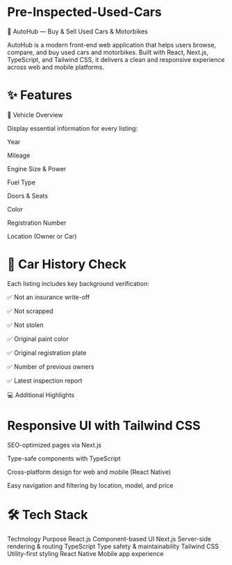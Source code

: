 # Pre-Inspected-Used-Cars

🚗 AutoHub — Buy & Sell Used Cars & Motorbikes

AutoHub is a modern front-end web application that helps users browse, compare, and buy used cars and motorbikes.
Built with React, Next.js, TypeScript, and Tailwind CSS, it delivers a clean and responsive experience across web and mobile platforms.

# ✨ Features
🧭 Vehicle Overview

Display essential information for every listing:

Year

Mileage

Engine Size & Power

Fuel Type

Doors & Seats

Color

Registration Number

Location (Owner or Car)

# 📜 Car History Check

Each listing includes key background verification:

✅ Not an insurance write-off

✅ Not scrapped

✅ Not stolen

✅ Original paint color

✅ Original registration plate

✅ Number of previous owners

✅ Latest inspection report

💻 Additional Highlights

# Responsive UI with Tailwind CSS

SEO-optimized pages via Next.js

Type-safe components with TypeScript

Cross-platform design for web and mobile (React Native)

Easy navigation and filtering by location, model, and price

# 🛠️ Tech Stack
Technology	Purpose
React.js	Component-based UI
Next.js	Server-side rendering & routing
TypeScript	Type safety & maintainability
Tailwind CSS	Utility-first styling
React Native	Mobile app experience
